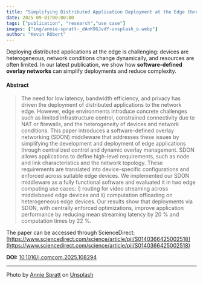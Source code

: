 ```yaml
---
title: "Simplifying Distributed Application Deployment at the Edge through Software-Defined Overlay Networks"
date: 2025-09-01T00:00:00
tags: ["publication", "research","use case"]
images: ["img/annie-spratt-_dAnK9GJvdY-unsplash_o.webp"]
author: "Kevin Röbert"
---
```


Deploying distributed applications at the edge is challenging: devices are heterogeneous, network conditions change dynamically, and resources are often limited. In our latest publication, we show how **software-defined overlay networks** can simplify deployments and reduce complexity.
<!--more-->
#### Abstract

> The need for low latency, bandwidth efficiency, and privacy has driven the deployment of distributed applications to the network edge. However, edge environments introduce concrete challenges such as limited infrastructure control, constrained connectivity due to NAT or firewalls, and the heterogeneity of devices and network conditions. This paper introduces a software-defined overlay networking (SDON) middleware that addresses these issues by simplifying the development and deployment of edge applications through centralized control and dynamic overlay management. SDON allows applications to define high-level requirements, such as node and link characteristics and the network topology. These requirements are translated into device-specific configurations and enforced across suitable edge devices. We implemented our SDON middleware as a fully functional software and evaluated it in two edge computing use cases: i) routing for video streaming across middleboxed edge devices and ii) computation offloading on heterogeneous edge devices. Our results show that deployments via SDON, with centrally enforced optimizations, improve application performance by reducing mean streaming latency by 20 % and computation times by 22 %.

The paper can be accessed through ScienceDirect: [https://www.sciencedirect.com/science/article/pii/S0140366425002518](https://www.sciencedirect.com/science/article/pii/S0140366425002518)

**DOI:** [10.1016/j.comcom.2025.108294](https://doi.org/10.1016/j.comcom.2025.108294)

---

Photo by [Annie Spratt](https://unsplash.com/@anniespratt) on [Unsplash](https://unsplash.com/)